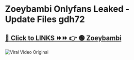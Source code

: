 
 # Zoeybambi Onlyfans Leaked - Update Files gdh72

## <h2><a href="https://clipsfans.com/Zoeybambi&ref=git">🔗 Click to LINKS ⏩⏩ 👉 🟢 Zoeybambi </a></h2>

<a href="https://clipsfans.com/Zoeybambi&ref=git" rel="nofollow" data-target="animated-image.originalLink"><img src="https://i.ibb.co.com/xMMVF88/686577567.gif" alt="Viral Video Original" style="max-width: 100%; display: inline-block;" data-target="animated-image.originalImage"></a>

